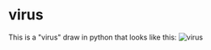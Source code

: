 # virus
This is a "virus" draw in python that looks like this:
![virus](https://github.com/mateo1mc/virus/assets/112934949/5548d105-1feb-42ec-977a-4f51332d389b)
